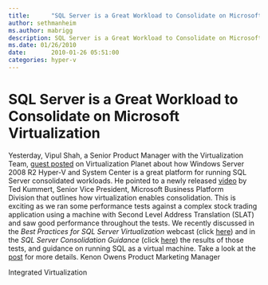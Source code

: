 ```yaml
---
title:      "SQL Server is a Great Workload to Consolidate on Microsoft Virtualization"
author: sethmanheim
ms.author: mabrigg
description: SQL Server is a Great Workload to Consolidate on Microsoft Virtualization
ms.date: 01/26/2010
date:       2010-01-26 05:51:00
categories: hyper-v
---
```

# SQL Server is a Great Workload to Consolidate on Microsoft Virtualization

Yesterday, Vipul Shah, a Senior Product Manager with the Virtualization Team, [guest posted](https://blogs.technet.com/virtplanet/archive/2010/01/26/guest-blog-sql-server-consolidation-with-microsoft-virtualization.aspx) on Virtualization Planet about how Windows Server 2008 R2 Hyper-V and System Center is a great platform for running SQL Server consolidated workloads. He pointed to a newly released [video](https://www.microsoft.com/sqlserver/2008/en/us/server-consolidation.aspx) by Ted Kummert, Senior Vice President, Microsoft Business Platform Division that outlines how virtualization enables consolidation. This is exciting as we ran some performance tests against a complex stock trading application using a machine with Second Level Address Translation (SLAT) and saw good performance throughout the tests. We recently discussed in the _Best Practices for SQL Server Virtualization_ webcast (click [here](https://msevents.microsoft.com/CUI/WebCastEventDetails.aspx?EventID=1032428764&EventCategory=5&culture=en-US&CountryCode=US)) and in the _SQL Server Consolidation Guidance_ (click [here](https://msdn.microsoft.com/library/ee819082.aspx)) the results of those tests, and guidance on running SQL as a virtual machine. Take a look at the [post](https://blogs.technet.com/virtplanet/archive/2010/01/26/guest-blog-sql-server-consolidation-with-microsoft-virtualization.aspx) for more details. Kenon Owens Product Marketing Manager 

Integrated Virtualization
